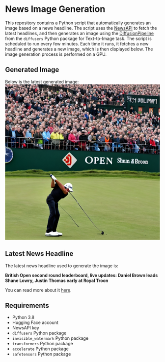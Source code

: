# News Image Generation
This repository contains a Python script that automatically generates an image based on a news headline. The script uses the [NewsAPI](https://newsapi.org/) to fetch the latest headlines, and then generates an image using the [DiffusionPipeline](https://github.com/huggingface/diffusers) from the `diffusers` Python package for Text-to-Image task.
The script is scheduled to run every few minutes. Each time it runs, it fetches a new headline and generates a new image, which is then displayed below. The image generation process is performed on a GPU.

## Generated Image
Below is the latest generated image:
![Generated Image](image.png)

## Latest News Headline
The latest news headline used to generate the image is:

**British Open second round leaderboard, live updates: Daniel Brown leads Shane Lowry, Justin Thomas early at Royal Troon**

You can read more about it [here](https://news.google.com/rss/articles/CBMisQFodHRwczovL3Nwb3J0cy55YWhvby5jb20vbGl2ZS9icml0aXNoLW9wZW4tY2hhbXBpb25zaGlwLXNlY29uZC1yb3VuZC1sZWFkZXJib2FyZC1saXZlLXVwZGF0ZXMtaG93LXRvLXdhdGNoLWZvbGxvdy10aWdlci13b29kcy1zaGFuZS1sb3dyeS1kYW5pZWwtYnJvd24tcm95YWwtdHJvb24tMDUwMDUwMzU3Lmh0bWzSAQA?oc=5).

## Requirements
- Python 3.8
- Hugging Face account
- NewsAPI key
- `diffusers` Python package
- `invisible_watermark` Python package
- `transformers` Python package
- `accelerate` Python package
- `safetensors` Python package
